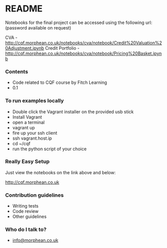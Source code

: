 # README #

Notebooks for the final project can be accessed using the following url: (password available on request)

CVA - http://cqf.morphean.co.uk/notebooks/cva/notebook/Credit%20Valuation%20Adjustment.ipynb
Credit Portfolio - http://cqf.morphean.co.uk/notebooks/cva/notebook/Pricing%20Basket.ipynb

### Contents ###

* Code related to CQF course by Fitch Learning
* 0.1


### To run examples locally ###

* Double click the Vagrant installer on the provided usb stick
* Install Vagrant
* open a terminal
* vagrant up
* fire up your ssh client
* ssh vagrant.host.ip
* cd ~/cqf
* run the python script of your choice

### Really Easy Setup ###
Just view the notebooks on the link above and below:

http://cqf.morphean.co.uk

### Contribution guidelines ###

* Writing tests
* Code review
* Other guidelines

### Who do I talk to? ###

* info@morphean.co.uk